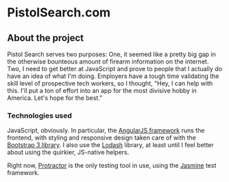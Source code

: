 # PistolSearch.com

## About the project
Pistol Search serves two purposes: One, it seemed like a pretty big gap in the otherwise bounteous amount of firearm information on the internet. Two, I need to get better at JavaScript and prove to people that I actually do have an idea of what I'm doing. Employers have a tough time validating the skill level of prospective tech workers, so I thought, "Hey, I can help with this. I'll put a ton of effort into an app for the most divisive hobby in America. Let's hope for the best."

### Technologies used
JavaScript, obviously. In particular, the [AngularJS framework](https://angularjs.org/) runs the frontend, with styling and responsive design taken care of with the [Bootstrap 3 library](http://getbootstrap.com/). I also use the [Lodash](https://lodash.com/) library, at least until I feel better about using the quirkier, JS-native helpers.

Right now, [Protractor](http://angular.github.io/protractor/#/) is the only testing tool in use, using the [Jasmine](http://jasmine.github.io/2.4/introduction.html) test framework.

